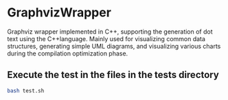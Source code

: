 
# GraphvizWrapper
Graphviz wrapper implemented in C++, supporting the generation of dot text using the C++language. Mainly used for visualizing common data structures, generating simple UML diagrams, and visualizing various charts during the compilation optimization phase.

## Execute the test in the files in the tests directory

```bash
bash test.sh
```
